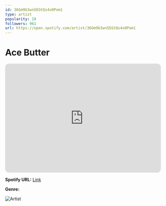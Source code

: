```yaml
---
id: 36Gm9b3wn5EGtQs4x0Pom1
type: artist
popularity: 18
followers: 961
url: https://open.spotify.com/artist/36Gm9b3wn5EGtQs4x0Pom1
---
```

# Ace Butter

<iframe style="border-radius:12px" src="https://open.spotify.com/embed/artist/36Gm9b3wn5EGtQs4x0Pom1" width="100%" height="352" frameBorder="0" allowfullscreen="" allow="autoplay; clipboard-write; encrypted-media; fullscreen; picture-in-picture" loading="lazy"></iframe>

**Spotify URL:** [Link](https://open.spotify.com/artist/36Gm9b3wn5EGtQs4x0Pom1)

**Genre:** 

![Artist](https://i.scdn.co/image/ab6761610000e5ebb6e8ea3e74637f401c3185ff)
